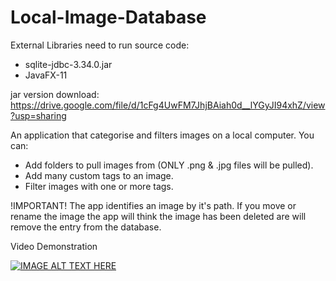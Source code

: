 # Local-Image-Database

External Libraries need to run source code:
* sqlite-jdbc-3.34.0.jar
* JavaFX-11

jar version download:
https://drive.google.com/file/d/1cFg4UwFM7JhjBAiah0d__lYGyJI94xhZ/view?usp=sharing

An application that categorise and filters images on a local computer.
You can:
* Add folders to pull images from (ONLY .png & .jpg files will be pulled).
* Add many custom tags to an image.
* Filter images with one or more tags.

!IMPORTANT!
The app identifies an image by it's path. If you move or rename the image the app will think the image has been deleted are will remove the entry from the database.

Video Demonstration

[![IMAGE ALT TEXT HERE](https://img.youtube.com/vi/dCE_dGYSgoU/0.jpg)](https://www.youtube.com/watch?v=dCE_dGYSgoU)
